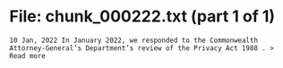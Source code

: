 ﻿# File: chunk_000222.txt (part 1 of 1)
```
10 Jan, 2022 In January 2022, we responded to the Commonwealth Attorney-General’s Department’s review of the Privacy Act 1988 . > Read more
```

